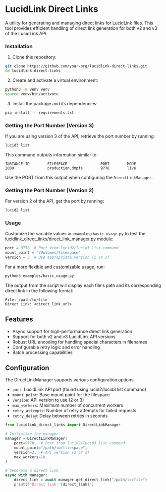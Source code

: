 # LucidLink Direct Links

A utility for generating and managing direct links for LucidLink files. This tool provides efficient handling of direct link generation for both v2 and v3 of the LucidLink API.

### Installation

1. Clone this repository:
```bash
git clone https://github.com/your-org/lucidlink-direct-links.git
cd lucidlink-direct-links
```

2. Create and activate a virtual environment:
```bash
python3 -m venv venv
source venv/bin/activate
```

3. Install the package and its dependencies:
```bash
pip install -r requirements.txt
```

### Getting the Port Number (Version 3)

If you are using version 3 of the API, retrieve the port number by running:
```bash
lucid3 list
```
This command outputs information similar to:
```
INSTANCE ID        FILESPACE               PORT        MODE        
2000               production.dmpfs        9778        live
```
Use the PORT from this output when configuring the `DirectLinkManager`.

### Getting the Port Number (Version 2)

For version 2 of the API, get the port by running:
```bash
lucid2 list
```

### Usage

Customize the variable values in `examples/basic_usage.py` to test the lucidlink_direct_links/direct_link_manager.py module:

```python
port = 9778  # Port from lucid2/lucid3 list command
mount_point = "/Volumes/filespace"
version = 3  # Use appropriate version (2 or 3)
```

For a more flexible and customizable usage, run:
```bash
python3 examples/basic_usage.py
```

The output from the script will display each file's path and its corresponding direct link in the following format:

```
File: /path/to/file
Direct Link: <direct_link_url>
```

## Features

- Async support for high-performance direct link generation
- Support for both v2 and v3 LucidLink API versions
- Robust URL encoding for handling special characters in filenames
- Configurable retry logic and error handling
- Batch processing capabilities

## Configuration

The DirectLinkManager supports various configuration options:

- `port`: LucidLink API port (found using lucid2/lucid3 list command)
- `mount_point`: Base mount point for the filespace
- `version`: API version to use (2 or 3)
- `max_workers`: Maximum number of concurrent workers
- `retry_attempts`: Number of retry attempts for failed requests
- `retry_delay`: Delay between retries in seconds

```python
from lucidlink_direct_links import DirectLinkManager

# Initialize the manager
manager = DirectLinkManager(
    port=9778,  # Port from lucid2/lucid3 list command
    mount_point="/path/to/filespace",
    version=3,  # API version (2 or 3)
    max_workers=10
)

# Generate a direct link
async with manager:
    direct_link = await manager.get_direct_link("/path/to/file")
    print(f"Direct link: {direct_link}")
```
